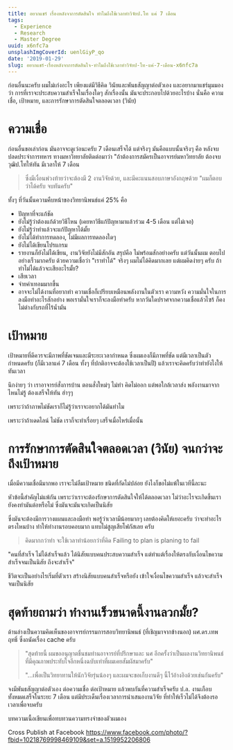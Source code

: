 ```yaml
---
title: อยากแชร์ เรื่องหลังจาการตัดสินใจ ทำไมถึงใช้เวลาทำวิจัยป.โท แค่ 7 เดือน
tags:
  - Experience
  - Research
  - Master Degree
uuid: x6nfc7a
unsplashImgCoverId: uenlGiyP_qo
date: '2019-01-29'
slug: อยากแชร์-เรื่องหลังจาการตัดสินใจ-ทำไมถึงใช้เวลาทำวิจัยป-โท-แค่-7-เดือน-x6nfc7a
---
```


ก่อนอื่นนะครับ ผมไม่เก่งอะไร เพียงแต่มีวิธีคิด วินัยและพันธสัญญาต่อตัวเอง และอยากมาแชร์มุมมองว่า การที่เราจะประสบความสำเร็จในเรื่องใดๆ สักเรื่องนั้น มันจะประกอบไปด้วยอะไรบ้าง
นั่นคือ ความเชื่อ, เป้าหมาย, และการรักษาการตัดสินใจตลอดเวลา (วินัย)

# ความเชื่อ

ก่อนอื่นขอเล่าก่อน มันอาจจะดูเว่อนะครับ 7 เดือนเสร็จได้ แต่จริงๆ มันคือแบบนั้นจริงๆ คือ หลังจบปลดประจำการทหาร ทางมหาวิทยาลัยติดต่อมาว่า "ถ้าต้องการสมัครเป็นอาจารย์มหาวิทยาลัย ต้องจบวุฒิป.โทให้ทัน มีเวลาให้ 7 เดือน

> ซึ่งมีเงื่อนพ่วงท้ายว่าจะต้องมี 2 งานวิจัยด้วย, และมีคะแนนสอบภาษาอังกฤษด้วย
> "ผมก็ตอบว่าได้ครับ จบทันครับ"

ทั้งๆ ที่วันนั้นความคืบหน้าของวิทยานิพนธ์แค่ 25% คือ
- ปัญหาที่จะแก้ชัด
- ยังไม่รู้ว่าต้องแก้ด้วยวิธีไหน (เคยหาวิธีแก้ปัญหามาแล้วร่วม 4-5 เดือน แต่ไม่เจอ)
- ยังไม่รู้ว่าทำแล้วจะแก้ปัญหาได้มั้ย
- ยังไม่ได้ทำการทดลอง, ไม่มีผลการทดลองใดๆ
- ยังไม่ได้เขียนโปรแกรม
- รายงานก็ยังไม่ได้เขียน, งานวิจัยยังไม่มีสักอัน
สรุปคือ ไม่พร้อมสักอย่างครับ
แต่วันนั้นผม ตอบไปอย่างเร็วมากครับ ด้วยความเชื่อว่า
"เราทำได้"
จริงๆ ผมไม่ได้คิดมากเลย แต่ผมคิดง่ายๆ ครับ ถ้าทำไม่ได้แล้วจะเสียอะไรมั้ย?
- เสียเวลา
- จ่ายค่าเทอมมากขึ้น
- อาจจะไม่ได้งานที่อยากทำ
ความเชื่อก็เปรียบเหมือนพลังงานในตัวเรา ความหวัง ความมั่นใจในการลงมือทำอะไรสักอย่าง พอเรามั่นใจเราก็จะลงมือทำครับ
หากวันใดปราศจากความเชื่อแล้วไซร้ ก็คงไม่ต่างกับรถที่ไร้น้ำมัน

# เป้าหมาย
เป้าหมายที่ดีควรจะมีภาพที่ชัดเจนและมีระยะเวลากำหนด
ซึ่งผมเองก็มีภาพที่ชัด แต่มีเวลาเป็นตัวกำหนดครับ (ก็มีเวลาแค่ 7 เดือน ทั้งๆ ที่ปกติอาจจะต้องใช้เวลาเป็นปี) แล้วเราจะคิดครับว่าทำยังไงให้ทันเวลา

นึกง่ายๆ ว่า เราอาจารย์สั่งการบ้าน ตอนสั่งใหม่ๆ ไม่ทำ คิดไม่ออก แต่พอใกล้เวลาส่ง พลังงานมาจากไหนไม่รู้ ต้องเสร็จให้ทัน ฮ่าๆๆ

เพราะว่าถ้าภาพไม่ชัดเราก็ไม่รู้ว่าเราจะอยากได้มันทำไม

เพราะว่าถ้าเดดไลน์ ไม่ชัด เราก็จะทำเรื่อยๆ เสร็จเมื่อไหร่เมื่อนั้น

# การรักษาการตัดสินใจตลอดเวลา (วินัย) จนกว่าจะถึงเป้าหมาย

เมื่อมีความเชื่อมีมากพอ เราจะไม่ลืมเป้าหมาย ชนิดที่กัดไม่ปล่อย ยังไงก็ขอไม่แพ้ในเวทีนี้ละนะ

หัวข้อนี้สำคัญไม่แพ้กัน เพราะว่าเราจะต้องรักษาการตัดสินใจให้ได้ตลอดเวลา ไม่ว่าอะไรจะเกิดขึ้นเรายังคงทำมันต่อหรือไม่ ซึ่งมันจะมันจะเกิดเป็นนิสัย

ซึ่งมันจะต้องมีการวางแผนและลงมือทำ พอรู้ว่าเวลามีน้อยมากๆ เลยต้องคิดให้เยอะครับ ว่าจะทำอะไรตรงไหนบ้าง ทำให้ทำงานรอบคอบมาก แทบไม่สูญเสียโฟกัสเลย ครับ

> คิดมากกว่าทำ จะใช้เวลาทำน้อยกว่าที่คิด
> Failing to plan is planing to fail

"คนที่สำเร็จ ไม่ได้สำเร็จแล้ว ได้นิสัยแบบคนประสบความสำเร็จ
แต่ทำแต่เรื่องให้ตรงกับเงื่อนไขความสำเร็จจนเป็นนิสัย ถึงจะสำเร็จ"

ชีวิตจะเป็นอย่างไรเริ่มที่ตัวเรา สร้างนิสัยแบบคนสำเร็จหรือยัง
เข้าใจเงื่อนไขความสำเร็จ แล้วจะสำเร็จจนเป็นนิสัย

# สุดท้ายถามว่า ทำงานเร็วขนาดนี้งานลวกมั้ย?

ด้านล่างเป็นความคิดเห็นของอาจารย์กรรมการสอบวิทยานิพนธ์ (ที่เชิญมาจากข้างนอก) ผศ.ดร.เทพฤทธิ์ ซึ่งถนัดเรื่อง cache ครับ

> "สุดท้ายนี้ ผมขออนุญาตชื่นชมท่านอาจารย์ที่ปรึกษาและ นศ อีกครั้งว่าเป็นผลงานวิทยานิพนธ์ที่มีคุณภาพประทับใจอีกหนึ่งฉบับเท่าที่ผมเคยสัมผัสมาครับ"
>
> "...เพื่อเป็นวิทยาทานให้นักวิจัยรุ่นน้องๆ และผมจะขอเก็บงานดีๆ นี้ไว้อ้างอิงด้วยเช่นกันครับ"

จงมีพันธสัญญาต่อตัวเอง ต่อความเชื่อ ต่อเป้าหมาย
แล้วพบกันที่ความสำเร็จครับ
ป.ล. งานเกือบทั้งหมดเสร็จในระยะ 7 เดือน แต่มีประเด็นเรื่องเวลาการนำเสนองานวิจัย ที่ทำให้เร็วไม่ได้จึงต้องรอเวลาเพื่อจบครับ

บทความเนื้อเขียนเพื่อทบทวนความทรงจำของตัวผมเอง

Cross Publish at Facebook <https://www.facebook.com/photo/?fbid=10218769998469109&set=a.1519952206806>
